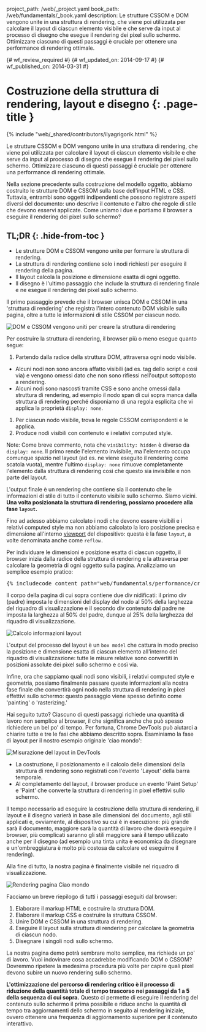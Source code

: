 project_path: /web/_project.yaml
book_path: /web/fundamentals/_book.yaml
description: Le strutture CSSOM e DOM vengono unite in una struttura di rendering, che viene poi utilizzata per calcolare il layout di ciascun elemento visibile e che serve da input al processo di disegno che esegue il rendering dei pixel sullo schermo. Ottimizzare ciascuno di questi passaggi è cruciale per ottenere una performance di rendering ottimale.

{# wf_review_required #}
{# wf_updated_on: 2014-09-17 #}
{# wf_published_on: 2014-03-31 #}

# Costruzione della struttura di rendering, layout e disegno {: .page-title }

{% include "web/_shared/contributors/ilyagrigorik.html" %}


Le strutture CSSOM e DOM vengono unite in una struttura di rendering, che viene poi utilizzata per calcolare il layout di ciascun elemento visibile e che serve da input al processo di disegno che esegue il rendering dei pixel sullo schermo. Ottimizzare ciascuno di questi passaggi è cruciale per ottenere una performance di rendering ottimale.


Nella sezione precedente sulla costruzione del modello oggetto, abbiamo costruito le strutture DOM e CSSOM sulla base dell'input HTML e CSS. Tuttavia, entrambi sono oggetti indipendenti che possono registrare aspetti diversi del documento: uno descrive il contenuto e l'altro che regole di stile che devono esservi applicate. Come uniamo i due e portiamo il browser a eseguire il rendering dei pixel sullo schermo?

## TL;DR {: .hide-from-toc }
- Le strutture DOM e CSSOM vengono unite per formare la struttura di rendering.
- La struttura di rendering contiene solo i nodi richiesti per eseguire il rendering della pagina.
- Il layout calcola la posizione e dimensione esatta di ogni oggetto.
- Il disegno è l'ultimo passaggio che include la struttura di rendering finale e ne esegue il rendering dei pixel sullo schermo.


Il primo passaggio prevede che il browser unisca DOM e CSSOM in una 'struttura di rendering' che registra l'intero contenuto DOM visibile sulla pagina, oltre a tutte le informazioni di stile CSSOM per ciascun nodo.

<img src="images/render-tree-construction.png" alt="DOM e CSSOM vengono uniti per creare la struttura di rendering" class="center">

Per costruire la struttura di rendering, il browser più o meno esegue quanto segue:

1. Partendo dalla radice della struttura DOM, attraversa ogni nodo visibile.
  * Alcuni nodi non sono ancora affatto visibili (ad es. tag dello script e così via) e vengono omessi dato che non sono riflessi nell'output sottoposto a rendering.
  * Alcuni nodi sono nascosti tramite CSS e sono anche omessi dalla struttura di rendering, ad esempio il nodo span di cui sopra manca dalla struttura di rendering perché disponiamo di una regola esplicita che vi applica la proprietà `display: none`.
1. Per ciascun nodo visibile, trova le regole CSSOM corrispondenti e le applica.
2. Produce nodi visibili con contenuto e i relativi computed style.

<!-- TODO: Verify note type! -->
Note: Come breve commento, nota che <code>visibility: hidden</code> è diverso da <code>display: none</code>. Il primo rende l'elemento invisibile, ma l'elemento occupa comunque spazio nel layout (ad es. ne viene eseguito il rendering come scatola vuota), mentre l'ultimo <code>display: none</code> rimuove completamente l'elemento dalla struttura di rendering così che questo sia invisibile e non parte del layout.

L'output finale è un rendering che contiene sia il contenuto che le informazioni di stile di tutto il contenuto visibile sullo schermo. Siamo vicini.  **Una volta posizionata la struttura di rendering, possiamo procedere alla fase `layout`.**

Fino ad adesso abbiamo calcolato i nodi che devono essere visibili e i relativi computed style ma non abbiamo calcolato la loro posizione precisa e dimensione all'interno [viewport]({{site.fundamentals}}/layouts/rwd-fundamentals/set-the-viewport.html) del dispositivo: questa è la fase `layout`, a volte denominata anche come `reflow.`

Per individuare le dimensioni e posizione esatta di ciascun oggetto, il browser inizia dalla radice della struttura di rendering e la attraversa per calcolare la geometria di ogni oggetto sulla pagina. Analizziamo un semplice esempio pratico:

<pre class="prettyprint">
{% includecode content_path="web/fundamentals/performance/critical-rendering-path/_code/nested.html" region_tag="full" %}
</pre>

Il corpo della pagina di cui sopra contiene due div nidificati: il primo div (padre) imposta le dimensioni del display del nodo al 50% della larghezza del riquadro di visualizzazione e il secondo div contenuto dal padre ne imposta la larghezza al 50% del padre, dunque al 25% della larghezza del riquadro di visualizzazione.

<img src="images/layout-viewport.png" alt="Calcolo informazioni layout" class="center">

L'output del processo del layout è un `box model` che cattura in modo preciso la posizione e dimensione esatta di ciascun elemento all'interno del riquadro di visualizzazione: tutte le misure relative sono convertiti in posizioni assolute dei pixel sullo schermo e così via.

Infine, ora che sappiamo quali nodi sono visibili, i relativi computed style e geometria, possiamo finalmente passare queste informazioni alla nostra fase finale che convertirà ogni nodo nella struttura di rendering in pixel effettivi sullo schermo: questo passaggio viene spesso definito come 'painting' o 'rasterizing.'

Hai seguito tutto? Ciascuno di questi passaggi richiede una quantità di lavoro non semplice al browser, il che significa anche che può spesso richiedere un bel po' di tempo. Per fortuna, Chrome DevTools può aiutarci a chiarire tutte e tre le fasi che abbiamo descritto sopra. Esaminiamo la fase di layout per il nostro esempio originale 'ciao mondo':

<img src="images/layout-timeline.png" alt="Misurazione del layout in DevTools" class="center">

* La costruzione, il posizionamento e il calcolo delle dimensioni della struttura di rendering sono registrati con l'evento 'Layout' della barra temporale.
* Al completamento del layout, il browser produce un evento 'Paint Setup' e 'Paint' che converte la struttura di rendering in pixel effettivi sullo schermo.

Il tempo necessario ad eseguire la costruzione della struttura di rendering, il layout e il disegno varierà in base alle dimensioni del documento, agli stili applicati e, ovviamente, al dispositivo su cui è in esecuzione: più grande sarà il documento, maggiore sarà la quantità di lavoro che dovrà eseguire il browser, più complicati saranno gli stili maggiore sarà il tempo utilizzato anche per il disegno (ad esempio una tinta unita è economica da disegnare e un'ombreggiatura è molto più costosa da calcolare ed eseguirne il rendering).

Alla fine di tutto, la nostra pagina è finalmente visibile nel riquadro di visualizzazione.

<img src="images/device-dom-small.png" alt="Rendering pagina Ciao mondo" class="center">

Facciamo un breve riepilogo di tutti i passaggi eseguiti dal browser:

1. Elaborare il markup HTML e costruire la struttura DOM.
2. Elaborare il markup CSS e costruire la struttura CSSOM.
3. Unire DOM e CSSOM in una struttura di rendering.
4. Eseguire il layout sulla struttura di rendering per calcolare la geometria di ciascun nodo.
5. Disegnare i singoli nodi sullo schermo.

La nostra pagina demo potrà sembrare molto semplice, ma richiede un po' di lavoro. Vuoi indovinare cosa accadrebbe modificando DOM o CSSOM? Dovremmo ripetere la medesima procedura più volte per capire quali pixel devono subire un nuovo rendering sullo schermo.

**L'ottimizzazione del percorso di rendering critico è il processo di riduzione della quantità totale di tempo trascorso nei passaggi da 1 a 5 della sequenza di cui sopra.** Questo ci permette di eseguire il rendering del contenuto sullo schermo il prima possibile e riduce anche la quantità di tempo tra aggiornamenti dello schermo in seguito al rendering iniziale, ovvero ottenere una frequenza di aggiornamento superiore per il contenuto interattivo.



